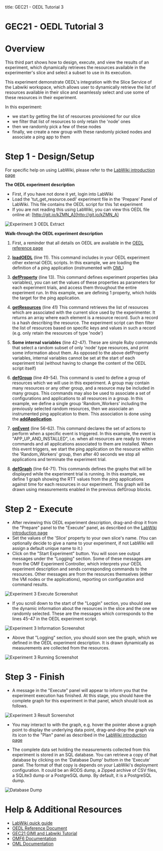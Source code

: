 title: GEC21 - OEDL Tutorial 3

# GEC21 - OEDL Tutorial 3

# Overview

This third part shows how to design, execute, and view the results of an experiment, which dynamically retrieves the resources available in the experimenter's slice and select a subset to use in its execution.

This experiment demonstrate OEDL's integration with the Slice Service of the Labwiki workspace, which allows user to dynamically retrieve the list of resources available in their slice and seamlessly select and use some of these resources in their experiment.

In this experiment:

 - we start by getting the list of resources provisioned for our slice
 - we filter that list of resources to only retain the 'node' ones
 - then we randomly pick a few of these nodes
 - finally, we create a new group with these randomly picked nodes and associate a ping app to them

# Step 1 - Design/Setup 

For specific help on using LabWiki, please refer to the [LabWiki introduction page](http://groups.geni.net/geni/wiki/GEC21Agenda/OEDL/Introduction)

**The OEDL experiment description**

- First, if you have not done it yet, login into LabWiki
- Load the 'tut_get_resource.oedl' experiment file in the 'Prepare' Panel of LabWiki. This file contains the OEDL script for this 1st experiment
- If you are not reading this using LabWiki, you can view this OEDL file online at: [http://git.io/kZMN_A](http://git.io/kZMN_A)

![Experiment 3 OEDL Extract](https://raw.githubusercontent.com/mytestbed/gec_demos_tutorial/master/gec21_oedl_tutorial/tut_get_resource.fig1.png)

**Walk-through the OEDL experiment description**

1. First, a reminder that all details on OEDL are available in the [OEDL reference page](http://mytestbed.net/projects/omf6/wiki/OEDLOMF6)

2. [**loadOEDL**](http://mytestbed.net/projects/omf6/wiki/OEDLOMF6#loadOEDL) (line 11). This command includes in your OEDL experiment other external OEDL scripts. In this example, we are loading the definition of a ping application (instrumented with [OML](http://oml.mytestbed.net))

3. [**defProperty**](http://mytestbed.net/projects/omf6/wiki/OEDLOMF6#defProperty-38-property-38-ensureProperty) (line 13). This command defines experiment properties (aka variables), you can set the values of these properties as parameters for each experiment trials, and access them throughout the entire experiment run. In this example, we are defining 1 property, which holds the target for the ping application.

4. [**getResources**](http://mytestbed.net/projects/omf6/wiki/OEDLOMF6#getResources) (line 41) This command retrieves the list of resources which are associated with the current slice used by the experimenter. It returns an array where each element is a resource record. Such a record is a hash describing the resource. The experiment script can then filter the list of resources based on specific keys and values in such a record (e.g. only retain the resources of type 'node')

5. **Some internal variables** (line 42-47). These are simple Ruby commands that select a random subset of only 'node' type resources, and print some information about them. As opposed to the above defProperty variables, internal variables cannot be set at the start of each experiment trial (without having to change the content of the OEDL script itself)

6. [**defGroup**](http://mytestbed.net/projects/omf6/wiki/OEDLOMF6#defGroup) (line 49-54). This command is used to define a group of resources which we will use in this experiment. A group may contain many resources or any other group, and a resource may be included in many groups. This commands may also be used to associate a set of configurations and applications to all resources in a group. In this example, we define a single group 'Random_Workers' including the previously selected random resources, then we associate an instrumented ping application to them. This association is done using the [**addApplication**](http://mytestbed.net/projects/omf6/wiki/OEDLOMF6#defGroup).

7. [**onEvent**](http://mytestbed.net/projects/omf6/wiki/OEDLOMF6#onEvent) (line 56-62). This command declares the set of actions to perform when a specific event is triggered. In this example, the event is "APP_UP_AND_INSTALLED", i.e. when all resources are ready to receive commands and all applications associated to them are installed. When this event triggers, we start the ping application on the resource within the 'Random_Workers' group, then after 40 seconds we stop all applications and terminate the experiment trial.

8. [**defGraph**](http://mytestbed.net/projects/omf6/wiki/OEDLOMF6#defGraph) (line 64-71). This commands defines the graphs that will be displayed while the experiment trial is running. In this example, we define 1 graph showing the RTT values from the ping applications against time for each resources in our experiment. This graph will be drawn using measurements enabled in the previous defGroup blocks.


# Step 2 - Execute

- After reviewing this OEDL experiment description, drag-and-drop it from the "Prepare" panel to the "Execute" panel, as described on the [LabWiki introduction page]([http://groups.geni.net/geni/wiki/GEC21Agenda/OEDL/Introduction#Execute)
- Set the values of the 'Slice' property to your own slice's name.
(You can optionally decide to give a name to your experiment, if not LabWiki will assign a default unique name to it.)
- Click on the "Start Experiment" button. You will soon see output messages under the "Logging" section. Some of these messages are from the OMF Experiment Controller, which interprets your OEDL experiment description and sends corresponding commands to the resources. Other messages are from the resources themselves (either the VM nodes or the applications), reporting on configuration and command results.

![Experiment 3 Execute Screenshot](https://raw.githubusercontent.com/mytestbed/gec_demos_tutorial/master/gec21_oedl_tutorial/tut_get_resource.fig2.png)

- If you scroll down to the start of the "Loggin" section, you should see the dynamic information about the resources in the slice and the one we randomly selected. These are the messages which corresponds to the lines 45-47 in the OEDL experiment script.

![Experiment 3 Information Screenshot](https://raw.githubusercontent.com/mytestbed/gec_demos_tutorial/master/gec21_oedl_tutorial/tut_get_resource.fig3.png)

- Above that "Logging" section, you should soon see the graph, which we defined in the OEDL experiment description. It is drawn dynamically as measurements are collected from the resources.

![Experiment 3 Running Screenshot](https://raw.githubusercontent.com/mytestbed/gec_demos_tutorial/master/gec21_oedl_tutorial/tut_get_resource.fig4.png)


# Step 3 - Finish

- A message in the "Execute" panel will appear to inform you that the experiment execution has finished. At this stage, you should have the complete graph for this experiment in that panel, which should look as follows.

![Experiment 3 Result Screenshot](https://raw.githubusercontent.com/mytestbed/gec_demos_tutorial/master/gec21_oedl_tutorial/tut_get_resource.fig5.png)

- You may interact to with the graph, e.g. hover the pointer above a graph point to display the underlying data point, drag-and-drop the graph via its icon to the "Plan" panel as described in the [LabWiki introduction page](http://groups.geni.net/geni/wiki/GEC21Agenda/OEDL/Introduction#Execute)

- The complete data set holding the measurements collected from this experiment is stored in an SQL database. You can retrieve a copy of that database by clicking on the 'Database Dump' buttom in the 'Execute' panel. The format of that copy is depends on your LabWiki's deployment configuration. It could be an iRODS dump, a Zipped archive of CSV files, a SQLite3 dump or a PostgreSQL dump. By default, it is a PostgreSQL dump.

![Database Dump](https://raw.githubusercontent.com/mytestbed/gec_demos_tutorial/master/gec21_oedl_tutorial/tutorial_1.fig6.png)

# Help & Additional Resources

 * [LabWiki quick guide](http://groups.geni.net/geni/wiki/GEC21Agenda/OEDL/Introduction)
 * [OEDL Reference Document](http://mytestbed.net/projects/omf6/wiki/OEDLOMF6)
 * [GEC21 GIMI and Labwiki Tutorial](http://groups.geni.net/geni/wiki/GEC21Agenda/LabWiki)
 * [OMF6 Documentation](http://mytestbed.net/projects/omf6/wiki/Wiki)
 * [OML Documentation](http://oml.mytestbed.net/projects/oml/wiki)
